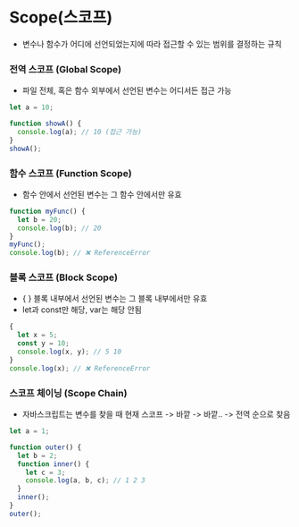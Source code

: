 # Scope(스코프)
- 변수나 함수가 어디에 선언되었는지에 따라 접근할 수 있는 범위를 결정하는 규칙
### 전역 스코프 (Global Scope)
- 파일 전체, 혹은 함수 외부에서 선언된 변수는 어디서든 접근 가능
```JavaScript
let a = 10;

function showA() {
  console.log(a); // 10 (접근 가능)
}
showA();
```
### 함수 스코프 (Function Scope)
- 함수 안에서 선언된 변수는 그 함수 안에서만 유효
```JavaScript
function myFunc() {
  let b = 20;
  console.log(b); // 20
}
myFunc();
console.log(b); // ❌ ReferenceError
```
### 블록 스코프 (Block Scope)
- { } 블록 내부에서 선언된 변수는 그 블록 내부에서만 유효
- let과 const만 해당, var는 해당 안됨
```JavaScript
{
  let x = 5;
  const y = 10;
  console.log(x, y); // 5 10
}
console.log(x); // ❌ ReferenceError
```
### 스코프 체이닝 (Scope Chain)
- 자바스크립트는 변수를 찾을 때 현재 스코프 -> 바깥 -> 바깥.. -> 전역 순으로 찾음
```JavaScript
let a = 1;

function outer() {
  let b = 2;
  function inner() {
    let c = 3;
    console.log(a, b, c); // 1 2 3
  }
  inner();
}
outer();
```